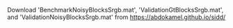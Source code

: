 Download 'BenchmarkNoisyBlocksSrgb.mat', 'ValidationGtBlocksSrgb.mat', and 'ValidationNoisyBlocksSrgb.mat' from https://abdokamel.github.io/sidd/